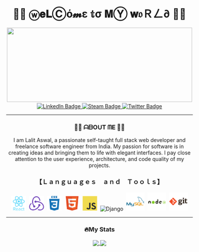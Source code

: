 

<div id="header" align="center">
  <div  font-size="50px"><h1>
    🥷🥷  ⓦ𝐞𝐋Ⓒό𝓶ε 𝕥σ 𝐌Ⓨ 𝐰𝔬Ｒㄥ∂ 🥷🥷 
    </h1>
  </div>
    <img src="https://miro.medium.com/max/1400/0*x4rQFjfi0iK3gS1T.gif" width="500" height ="200"/>
  
<div id="badges">
  <a href="https://www.linkedin.com/in/lalit-aswal-8a6a9537/">
    <img src="https://img.shields.io/badge/LinkedIn-black?style=for-the-badge&logo=linkedin&logoColor=white" alt="LinkedIn Badge"/>
  </a>
  <a href="https://steamcommunity.com/id/SKYLTT/">
    <img src="https://img.shields.io/badge/Steam-black?style=for-the-badge&logo=steam&logoColor=white" alt="Steam Badge"/>
  </a>
  <a href="https://twitter.com/lalitaswal2">
    <img src="https://img.shields.io/badge/Twitter-black?style=for-the-badge&logo=twitter&logoColor=white" alt="Twitter Badge"/>
  </a>
<!--   <img src="https://komarev.com/ghpvc/?username=LalitAswal&style=flat-square&color=blue" alt=""/> -->

</div>
</div>

<hr>
<div>
<h3 align="center">🧑‍💻 ᗩᗷOᑌT ᗰE 🧑‍💻</h3>
  <p align="center">
  I am Lalit Aswal, a passionate self-taught full stack web developer and freelance software engineer from India. My passion for software is in creating ideas and bringing them to life with elegant interfaces. I pay close attention to the user experience, architecture, and code quality of my projects.
  </p>
</div>

<div align= "center">
  <h3 >【﻿Ｌａｎｇｕａｇｅｓ　ａｎｄ　Ｔｏｏｌｓ】</h3>
  <img src="https://github.com/devicons/devicon/blob/master/icons/react/react-original-wordmark.svg" title="React" alt="React" width="40" height="40"/>&nbsp;
  <img src="https://github.com/devicons/devicon/blob/master/icons/redux/redux-original.svg" title="Redux" alt="Redux " width="40" height="40"/>&nbsp;
  <img src="https://github.com/devicons/devicon/blob/master/icons/css3/css3-plain-wordmark.svg"  title="CSS3" alt="CSS" width="40" height="40"/>&nbsp;
  <img src="https://github.com/devicons/devicon/blob/master/icons/html5/html5-original.svg" title="HTML5" alt="HTML" width="40" height="40"/>&nbsp;
  <img src="https://github.com/devicons/devicon/blob/master/icons/javascript/javascript-original.svg" title="JavaScript" alt="JavaScript" width="40" height="40"/>&nbsp;
<!--   <img src="https://github.com/devicons/devicon/blob/master/icons/firebase/firebase-plain-wordmark.svg" title="Firebase" alt="Firebase" width="40" height="40"/>&nbsp; -->
  <img src="https://static.djangoproject.com/img/logos/django-logo-positive.svg" title="Django"  alt="Django" width="50" height="50"/>&nbsp;
  <img src="https://github.com/devicons/devicon/blob/master/icons/mysql/mysql-original-wordmark.svg" title="MySQL"  alt="MySQL" width="50" height="50"/>&nbsp;
  <img src="https://github.com/devicons/devicon/blob/master/icons/nodejs/nodejs-original-wordmark.svg" title="NodeJS" alt="NodeJS" width="50" height="50"/>&nbsp;
  <img src="https://github.com/devicons/devicon/blob/master/icons/git/git-original-wordmark.svg" title="Git" **alt="Git" width="50" height="50"/>
</div>
<hr>
<!-- 
## :fire: My Stats :
[![GitHub Streak](http://github-readme-streak-stats.herokuapp.com?user=LalitAswal&theme=dark&background=000000)](https://git.io/streak-stats)
[![Top Langs](https://github-readme-stats.vercel.app/api/top-langs/?username=LalitAswal&layout=compact&theme=vision-friendly-dark)](https://github.com/anuraghazra/github-readme-stats) -->
<div align="center">
  <h3> 🔥My Stats</h3>
  <a href="https://github.com/anuraghazra/github-readme-stats">
  <img align="center" src="http://github-readme-streak-stats.herokuapp.com?user=LalitAswal&theme=dark&background=000000" />
</a>
<!--   [![Top Langs](https://github-readme-stats.vercel.app/api/top-langs/?username=LalitAswal)](https://github.com/anuraghazra/github-readme-stats) -->

<a href="https://github.com/anuraghazra/convoychat">
  <img align="center" src="https://github-readme-stats.vercel.app/api/top-langs/?username=LalitAswal&theme=dark&background=000000" />
</a>
 </div> 






